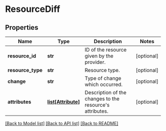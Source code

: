 # ResourceDiff

## Properties
Name | Type | Description | Notes
------------ | ------------- | ------------- | -------------
**resource_id** | **str** | ID of the resource given by the provider. | [optional] 
**resource_type** | **str** | Resource type. | [optional] 
**change** | **str** | Type of change which occurred. | [optional] 
**attributes** | [**list[Attribute]**](Attribute.md) | Description of the changes to the resource&#39;s attributes. | [optional] 

[[Back to Model list]](../README.md#documentation-for-models) [[Back to API list]](../README.md#documentation-for-api-endpoints) [[Back to README]](../README.md)


